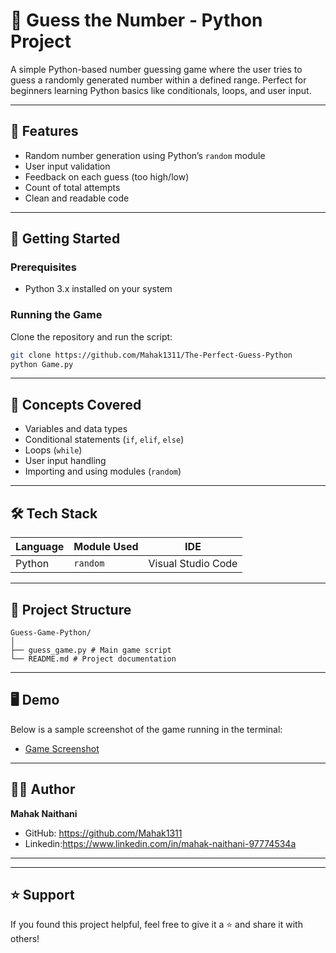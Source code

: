 # 🎯 Guess the Number - Python Project

A simple Python-based number guessing game where the user tries to guess a randomly generated number within a defined range. Perfect for beginners learning Python basics like conditionals, loops, and user input.

---

## 📌 Features

- Random number generation using Python’s `random` module
- User input validation
- Feedback on each guess (too high/low)
- Count of total attempts
- Clean and readable code

---

## 🚀 Getting Started

### Prerequisites
- Python 3.x installed on your system

### Running the Game
Clone the repository and run the script:

```bash
git clone https://github.com/Mahak1311/The-Perfect-Guess-Python
python Game.py
```

---

## 🧠 Concepts Covered

- Variables and data types
- Conditional statements (`if`, `elif`, `else`)
- Loops (`while`)
- User input handling
- Importing and using modules (`random`)
  
---

## 🛠️ Tech Stack

| Language | Module Used | IDE                |
|----------|--------------|--------------------|
| Python   | `random`     | Visual Studio Code |

---

## 📂 Project Structure

```
Guess-Game-Python/
│
├── guess_game.py # Main game script
└── README.md # Project documentation
```

---
## 🖥️ Demo

Below is a sample screenshot of the game running in the terminal:
- [Game Screenshot](20250803_234933.jpg)


---


## 🧑‍💻 Author

**Mahak Naithani**
- GitHub: https://github.com/Mahak1311
- Linkedin:https://www.linkedin.com/in/mahak-naithani-97774534a

---


---

## ⭐ Support

If you found this project helpful, feel free to give it a ⭐ and share it with others!
